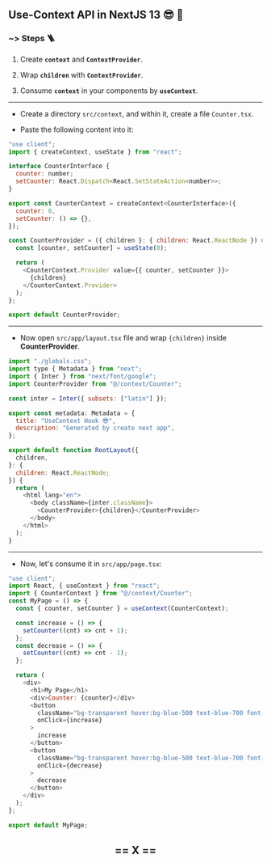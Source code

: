 ## Use-Context API in NextJS 13 😎 🦅

### ~> Steps 🪜

1. Create **`context`** and **`ContextProvider`**.

2. Wrap **`children`** with **`ContextProvider`**.

3. Consume **`context`** in your components by **`useContext`**.

---

- Create a directory `src/context`, and within it, create a file `Counter.tsx`.

- Paste the following content into it:

```js
"use client";
import { createContext, useState } from "react";

interface CounterInterface {
  counter: number;
  setCounter: React.Dispatch<React.SetStateAction<number>>;
}

export const CounterContext = createContext<CounterInterface>({
  counter: 0,
  setCounter: () => {},
});

const CounterProvider = ({ children }: { children: React.ReactNode }) => {
  const [counter, setCounter] = useState(0);

  return (
    <CounterContext.Provider value={{ counter, setCounter }}>
      {children}
    </CounterContext.Provider>
  );
};

export default CounterProvider;

```

---


- Now open `src/app/layout.tsx` file and wrap `{children}` inside **CounterProvider**.

```js
import "./globals.css";
import type { Metadata } from "next";
import { Inter } from "next/font/google";
import CounterProvider from "@/context/Counter";

const inter = Inter({ subsets: ["latin"] });

export const metadata: Metadata = {
  title: "UseContext Hook 😎",
  description: "Generated by create next app",
};

export default function RootLayout({
  children,
}: {
  children: React.ReactNode;
}) {
  return (
    <html lang="en">
      <body className={inter.className}>
        <CounterProvider>{children}</CounterProvider>
      </body>
    </html>
  );
}

```

---

- Now, let's consume it in `src/app/page.tsx`:

```js
"use client";
import React, { useContext } from "react";
import { CounterContext } from "@/context/Counter";
const MyPage = () => {
  const { counter, setCounter } = useContext(CounterContext);

  const increase = () => {
    setCounter((cnt) => cnt + 1);
  };
  const decrease = () => {
    setCounter((cnt) => cnt - 1);
  };

  return (
    <div>
      <h1>My Page</h1>
      <div>Counter: {counter}</div>
      <button
        className="bg-transparent hover:bg-blue-500 text-blue-700 font-semibold hover:text-white py-2 px-4 border border-blue-500 hover:border-transparent rounded"
        onClick={increase}
      >
        increase
      </button>
      <button
        className="bg-transparent hover:bg-blue-500 text-blue-700 font-semibold hover:text-white py-2 px-4 border border-blue-500 hover:border-transparent rounded"
        onClick={decrease}
      >
        decrease
      </button>
    </div>
  );
};

export default MyPage;

```

## <div align="center">== X ==</div>
